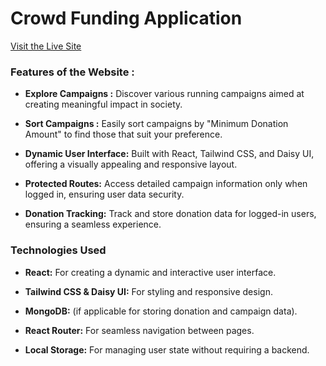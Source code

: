 # Crowd Funding Application

[Visit the Live Site](https://fuding-auth.web.app/)

### __Features of the Website :__ 

- __Explore Campaigns :__ Discover various running campaigns aimed at creating meaningful impact in society.

- __Sort Campaigns :__ Easily sort campaigns by "Minimum Donation Amount" to find those that suit your preference.

- __Dynamic User Interface:__ Built with React, Tailwind CSS, and Daisy UI, offering a visually appealing and responsive layout.

- __Protected Routes:__ Access detailed campaign information only when logged in, ensuring user data security.

- __Donation Tracking:__ Track and store donation data for logged-in users, ensuring a seamless experience.

### Technologies Used

- __React:__ For creating a dynamic and interactive user interface.

- __Tailwind CSS & Daisy UI:__ For styling and responsive design.

- __MongoDB:__ (if applicable for storing donation and campaign data).

- __React Router:__ For seamless navigation between pages.

- __Local Storage:__ For managing user state without requiring a backend.

